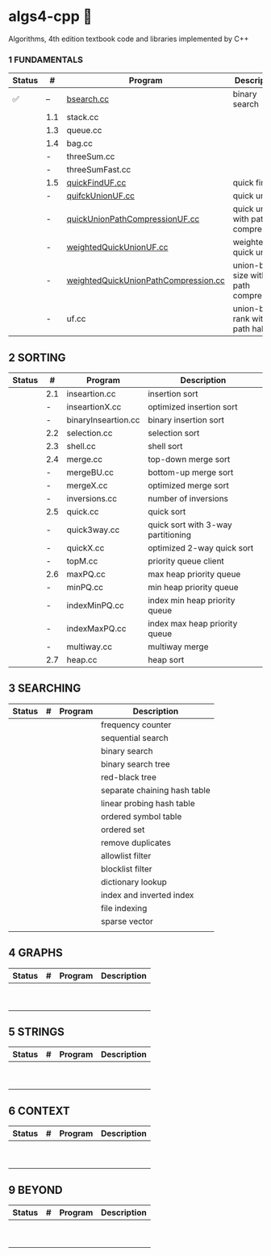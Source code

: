 # algs4-cpp :construction:

Algorithms, 4th edition textbook code and libraries implemented by C++

### 1 FUNDAMENTALS

| Status             | #    | Program                                                      | Description                         |
| ------------------ | ---- | ------------------------------------------------------------ | ----------------------------------- |
| :white_check_mark: | –    | [bsearch.cc](./01_fundamentals/bsearch.cc)                   | binary search                       |
|                    | 1.1  | stack.cc                                                     |                                     |
|                    | 1.3  | queue.cc                                                     |                                     |
|                    | 1.4  | bag.cc                                                       |                                     |
|                    | -    | threeSum.cc                                                  |                                     |
|                    | -    | threeSumFast.cc                                              |                                     |
|                    | 1.5  | [quickFindUF.cc](./01_fundamentals/quickFindUF.cc)           | quick find                          |
|                    | -    | [quifckUnionUF.cc](./01_fundamentals/quickUnionUF.cc)       | quick union                         |
|                    | -    | [quickUnionPathCompressionUF.cc](./01_fundamentals/quickUnionPathCompressionUF.cc) | quick union with path compression   |
|                    | -    | [weightedQuickUnionUF.cc](./01_fundamentals/weightedQuickUnionUF.cc) | weighted quick union                |
|                    | -    | [weightedQuickUnionPathCompression.cc](./01_fundamentals/weightedQuickUnionPathCompressionUF.cc) | union-by-size with path compression |
|                    | -    | uf.cc                                                        | union-by-rank with path halving     |

## 2 SORTING

| Status | #    | Program             | Description                        |
| ------ | ---- | ------------------- | ---------------------------------- |
|        | 2.1  | inseartion.cc       | insertion sort                     |
|        | -    | inseartionX.cc      | optimized insertion sort           |
|        | -    | binaryInseartion.cc | binary insertion sort              |
|        | 2.2  | selection.cc        | selection sort                     |
|        | 2.3  | shell.cc            | shell sort                         |
|        | 2.4  | merge.cc            | top-down merge sort                |
|        | -    | mergeBU.cc          | bottom-up merge sort               |
|        | -    | mergeX.cc           | optimized merge sort               |
|        | -    | inversions.cc       | number of inversions               |
|        | 2.5  | quick.cc            | quick sort                         |
|        | -    | quick3way.cc        | quick sort with 3-way partitioning |
|        | -    | quickX.cc           | optimized 2-way quick sort         |
|        | -    | topM.cc             | priority queue client              |
|        | 2.6  | maxPQ.cc            | max heap priority queue            |
|        | -    | minPQ.cc            | min heap priority queue            |
|        | -    | indexMinPQ.cc       | index min heap priority queue      |
|        | -    | indexMaxPQ.cc       | index max heap priority queue      |
|        | -    | multiway.cc         | multiway merge                     |
|        | 2.7  | heap.cc             | heap sort                          |

## 3 SEARCHING

| Status | #    | Program | Description                  |
| ------ | ---- | ------- | ---------------------------- |
|        |      |         | frequency counter            |
|        |      |         | sequential search            |
|        |      |         | binary search                |
|        |      |         | binary search tree           |
|        |      |         | red-black tree               |
|        |      |         | separate chaining hash table |
|        |      |         | linear probing hash table    |
|        |      |         | ordered symbol table         |
|        |      |         | ordered set                  |
|        |      |         | remove duplicates            |
|        |      |         | allowlist filter             |
|        |      |         | blocklist filter             |
|        |      |         | dictionary lookup            |
|        |      |         | index and inverted index     |
|        |      |         | file indexing                |
|        |      |         | sparse vector                |
|        |      |         |                              |

## 4 GRAPHS

| Status | #    | Program | Description |
| ------ | ---- | ------- | ----------- |
|        |      |         |             |
|        |      |         |             |
|        |      |         |             |
|        |      |         |             |
|        |      |         |             |
|        |      |         |             |
|        |      |         |             |
|        |      |         |             |
|        |      |         |             |

## 5 STRINGS

| Status | #    | Program | Description |
| ------ | ---- | ------- | ----------- |
|        |      |         |             |
|        |      |         |             |
|        |      |         |             |
|        |      |         |             |
|        |      |         |             |
|        |      |         |             |
|        |      |         |             |
|        |      |         |             |
|        |      |         |             |

## 6 CONTEXT

| Status | #    | Program | Description |
| ------ | ---- | ------- | ----------- |
|        |      |         |             |
|        |      |         |             |
|        |      |         |             |
|        |      |         |             |
|        |      |         |             |
|        |      |         |             |
|        |      |         |             |
|        |      |         |             |
|        |      |         |             |

## 9 BEYOND

| Status | #    | Program | Description |
| ------ | ---- | ------- | ----------- |
|        |      |         |             |
|        |      |         |             |
|        |      |         |             |
|        |      |         |             |
|        |      |         |             |
|        |      |         |             |
|        |      |         |             |
|        |      |         |             |
|        |      |         |             |

